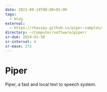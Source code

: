 ```yaml
---
date: 2023-09-14T00:00+03:00
tags:
  - blog
external:
  - https://rhasspy.github.io/piper-samples/
directory: ~/Computer/software/piper/
sr-due: 2024-01-30
sr-interval: 4
sr-ease: 272
---
```


# Piper

Piper, a fast and local text to speech system.
